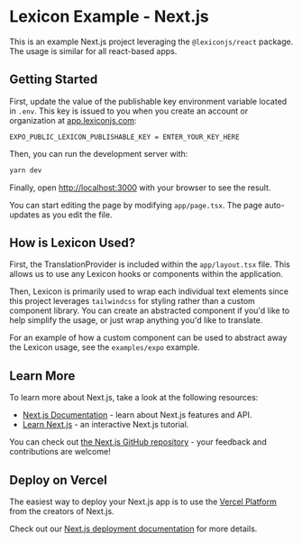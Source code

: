 # Lexicon Example - Next.js

This is an example Next.js project leveraging the `@lexiconjs/react` package. The usage is similar for all react-based apps.

## Getting Started

First, update the value of the publishable key environment variable located in `.env`. This key is issued to you when you create an account or organization at [app.lexiconjs.com](https://app.lexiconjs.com):

```env
EXPO_PUBLIC_LEXICON_PUBLISHABLE_KEY = ENTER_YOUR_KEY_HERE
```

Then, you can run the development server with:

```bash
yarn dev
```

Finally, open [http://localhost:3000](http://localhost:3000) with your browser to see the result.

You can start editing the page by modifying `app/page.tsx`. The page auto-updates as you edit the file.

## How is Lexicon Used?

First, the TranslationProvider is included within the `app/layout.tsx` file. This allows us to use any Lexicon hooks or components within the application.

Then, Lexicon is primarily used to wrap each individual text elements since this project leverages `tailwindcss` for styling rather than a custom component library. You can create an abstracted component if you'd like to help simplify the usage, or just wrap anything you'd like to translate.

For an example of how a custom component can be used to abstract away the Lexicon usage, see the `examples/expo` example.

## Learn More

To learn more about Next.js, take a look at the following resources:

- [Next.js Documentation](https://nextjs.org/docs) - learn about Next.js features and API.
- [Learn Next.js](https://nextjs.org/learn) - an interactive Next.js tutorial.

You can check out [the Next.js GitHub repository](https://github.com/vercel/next.js/) - your feedback and contributions are welcome!

## Deploy on Vercel

The easiest way to deploy your Next.js app is to use the [Vercel Platform](https://vercel.com/new?utm_medium=default-template&filter=next.js&utm_source=create-next-app&utm_campaign=create-next-app-readme) from the creators of Next.js.

Check out our [Next.js deployment documentation](https://nextjs.org/docs/deployment) for more details.
